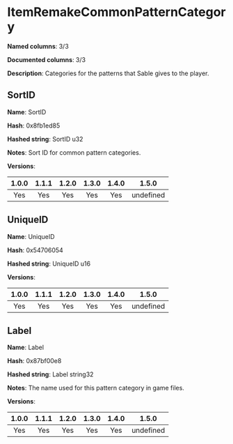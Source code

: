 # ItemRemakeCommonPatternCategory
**Named columns**: 3/3

**Documented columns**: 3/3

**Description**: Categories for the patterns that Sable gives to the player.
## SortID

**Name**: SortID

**Hash**: 0x8fb1ed85

**Hashed string**: SortID u32

**Notes**: Sort ID for common pattern categories.

**Versions**: 

 | 1.0.0 | 1.1.1 | 1.2.0 | 1.3.0 | 1.4.0 | 1.5.0 |
|:--:|:--:|:--:|:--:|:--:|:--:|
| Yes | Yes | Yes | Yes | Yes | undefined |


## UniqueID

**Name**: UniqueID

**Hash**: 0x54706054

**Hashed string**: UniqueID u16

**Versions**: 

 | 1.0.0 | 1.1.1 | 1.2.0 | 1.3.0 | 1.4.0 | 1.5.0 |
|:--:|:--:|:--:|:--:|:--:|:--:|
| Yes | Yes | Yes | Yes | Yes | undefined |


## Label

**Name**: Label

**Hash**: 0x87bf00e8

**Hashed string**: Label string32

**Notes**: The name used for this pattern category in game files.

**Versions**: 

 | 1.0.0 | 1.1.1 | 1.2.0 | 1.3.0 | 1.4.0 | 1.5.0 |
|:--:|:--:|:--:|:--:|:--:|:--:|
| Yes | Yes | Yes | Yes | Yes | undefined |


